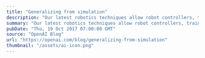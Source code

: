 ```yaml
---
title: "Generalizing from simulation"
description: "Our latest robotics techniques allow robot controllers, trained entirely in simulation and deployed on physical robots, to react to unplanned changes in the environment as they solve simple tasks. That is, we’ve used these techniques to build closed-loop systems rather than open-loop ones as before."
summary: "Our latest robotics techniques allow robot controllers, trained entirely in simulation and deployed on physical robots, to react to unplanned changes in the environment as they solve simple tasks. That is, we’ve used these techniques to build closed-loop systems rather than open-loop ones as before."
pubDate: "Thu, 19 Oct 2017 07:00:00 GMT"
source: "OpenAI Blog"
url: "https://openai.com/blog/generalizing-from-simulation"
thumbnail: "/assets/ai-icon.png"
---
```



